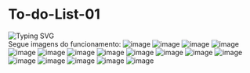 # To-do-List-01
![Typing SVG](https://readme-typing-svg.demolab.com?font=Fira+Code&duration=5000&pause=1000&color=9046FF&width=435&lines=Desafio+To+do+List!!!)
<br>
Segue imagens do funcionamento:
![image](https://user-images.githubusercontent.com/63565141/232454836-f0057c4f-18cb-42da-bb89-f5db839df32e.png)
![image](https://user-images.githubusercontent.com/63565141/232454986-75d5807b-14bb-430b-902f-8876b97acbcf.png)
![image](https://user-images.githubusercontent.com/63565141/232455484-71519989-a740-452b-a033-09c1fff952b5.png)
![image](https://user-images.githubusercontent.com/63565141/232455541-4b9e72c1-0c37-4b88-82c4-357325eed111.png)
![image](https://user-images.githubusercontent.com/63565141/232455597-32e30d64-a4c5-4355-b306-f7455a866371.png)
![image](https://user-images.githubusercontent.com/63565141/232455648-dd058e7b-6b7f-4296-83b2-7c721a1f49f0.png)
![image](https://user-images.githubusercontent.com/63565141/232455682-0dd4d9f2-cb63-4710-96bb-8a2fb4d6a012.png)
![image](https://user-images.githubusercontent.com/63565141/232457379-775a24bd-1c96-4e2d-84fa-3841264d30fe.png)
![image](https://user-images.githubusercontent.com/63565141/232457484-e36ee1f4-88de-4e1e-a994-53e19d9bd8e1.png)
![image](https://user-images.githubusercontent.com/63565141/232457730-b6c060ec-1f0c-42e2-b7d9-b74642cf9d9d.png)
![image](https://user-images.githubusercontent.com/63565141/232457757-1414359b-261a-4b2f-9e6f-d22823c93c33.png)
![image](https://user-images.githubusercontent.com/63565141/232457831-70c72eb3-dab8-4c0b-b57b-e9da8b44ff11.png)
![image](https://user-images.githubusercontent.com/63565141/232458048-1a9ff6c5-3beb-4414-a19f-8d71b0557f19.png)
![image](https://user-images.githubusercontent.com/63565141/232458170-d49a4e4d-2f93-4604-856c-5e3f02e96232.png)
![image](https://user-images.githubusercontent.com/63565141/232458216-b279180d-a49e-4ef5-8f0f-d29654661294.png)
![image](https://user-images.githubusercontent.com/63565141/232460912-a8f75c0d-cd13-47df-a121-a12cef6e7eb8.png)
![image](https://user-images.githubusercontent.com/63565141/232461005-716f1564-a81c-441f-96bb-487c8c150759.png)
